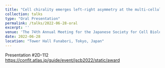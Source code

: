 ```yaml
---
title: "Cell chirality emerges left-right asymmetry at the multi-cellular level: left-right asymmetric formation of lamellipodia and focal adhesions drive collective migration"
collection: talks
type: "Oral Presentation"
permalink: /talks/2022-06-28-oral
excerpt: ''
venue: 'The 74th Annual Meeting for the Japanese Society for Cell Biology'
date: 2022-06-28
location: "Tower Hall Funabori, Tokyo, Japan"
---
```


Presentation #2D-112  
<a href="https://confit.atlas.jp/guide/event/jscb2022/static/award">https://confit.atlas.jp/guide/event/jscb2022/static/award</a>
